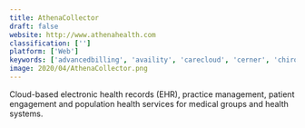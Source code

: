 ```yaml
---
title: AthenaCollector
draft: false 
website: http://www.athenahealth.com
classification: ['']
platform: ['Web']
keywords: ['advancedbilling', 'availity', 'carecloud', 'cerner', 'chirotouch', 'epic', 'hsp_payer_suite', 'kareo', 'nuemd', 'optima_therapy_for_snfs', 'practice_fusion', 'simplepractice', 'simplicity', 'therabill', 'theranest', 'therapynotes', 'waystar_rcm_platform', 'drchrono', 'eclinicalworks', 'eclinicalworks_rcm']
image: 2020/04/AthenaCollector.png
---
```

Cloud-based electronic health records (EHR), practice management,  patient engagement and population health services for medical groups and health systems.
